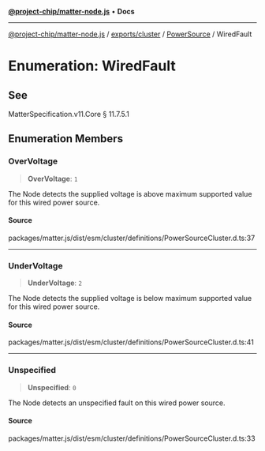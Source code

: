 [**@project-chip/matter-node.js**](../../../../../README.md) • **Docs**

***

[@project-chip/matter-node.js](../../../../../modules.md) / [exports/cluster](../../../README.md) / [PowerSource](../README.md) / WiredFault

# Enumeration: WiredFault

## See

MatterSpecification.v11.Core § 11.7.5.1

## Enumeration Members

### OverVoltage

> **OverVoltage**: `1`

The Node detects the supplied voltage is above maximum supported value for this wired power source.

#### Source

packages/matter.js/dist/esm/cluster/definitions/PowerSourceCluster.d.ts:37

***

### UnderVoltage

> **UnderVoltage**: `2`

The Node detects the supplied voltage is below maximum supported value for this wired power source.

#### Source

packages/matter.js/dist/esm/cluster/definitions/PowerSourceCluster.d.ts:41

***

### Unspecified

> **Unspecified**: `0`

The Node detects an unspecified fault on this wired power source.

#### Source

packages/matter.js/dist/esm/cluster/definitions/PowerSourceCluster.d.ts:33
